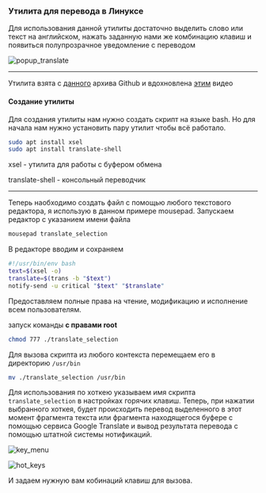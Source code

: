 ### Утилита для перевода в Линуксе

Для использования данной утилиты достаточно выделить слово или текст на английском, нажать заданную нами же комбинацию клавиш и появиться полупрозрачное уведомление с переводом

![popup_translate](/home/sam/imgs/popup.png)

---

Утилита взята с [данного](https://github.com/skodnik/useful_linux_scripts/) архива Github и вдохновлена [этим](https://www.youtube.com/watch?v=YSVB7y_EDRI) видео

#### Создание утилиты

Для создания утилиты нам нужно создать скрипт на языке bash. Но для начала нам нужно установить пару утилит чтобы всё работало.

```bash
sudo apt install xsel
sudo apt install translate-shell
```

xsel - утилита для работы c буфером обмена 

translate-shell - консольный переводчик

---

Теперь наобходимо создать файл с помощью любого текстового редактора, я использую в данном примере mousepad. Запускаем редактор с указанием имени файла

```bash
mousepad translate_selection
```

В редакторе вводим и сохраняем

```bash
#!/usr/bin/env bash
text=$(xsel -o)
translate=$(trans -b "$text")
notify-send -u critical "$text" "$translate"
```

Предоставляем полные права на чтение, модификацию и исполнение всем пользователям. 

запуск команды **с правами root**

```bash
chmod 777 ./translate_selection
```

Для вызова скрипта из любого контекста перемещаем его в директорию `/usr/bin`

```bash
mv ./translate_selection /usr/bin
```

Для использования по хоткею указываем имя скрипта `translate_selection` в настройках горячих клавиш. Теперь, при нажатии выбранного хоткея,  будет происходить перевод выделенного в этот момент фрагмента текста или фрагмента находящегося буфере с помощью сервиса Google Translate и  вывод результата перевода с помощью штатной системы нотификаций.

![key_menu](/home/sam/imgs/translate_selection1.png)

![hot_keys](/home/sam/imgs/translate_selection2.png)

И задаем нужную вам кобинаций клавиш для вызова.